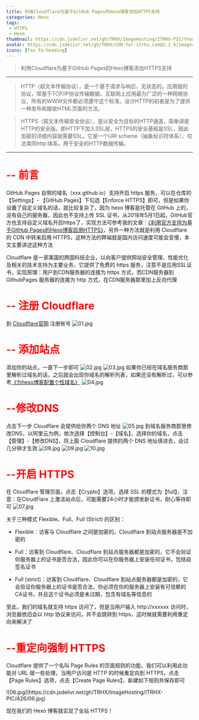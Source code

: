 ```yaml
---
title: 利用Cloudflare为基于GitHub Pages的Hexo博客添加HTTPS支持
categories: Hexo
tags:
 - HTTPS
 - Hexo
thumbnail: https://cdn.jsdelivr.net/gh/TRHX/ImageHosting/ITRHX-PIC/thumbnail/hexo.png
avatar: https://cdn.jsdelivr.net/gh/TRHX/CDN-for-itrhx.com@2.1.9/images/trhx.png
icons: [fas fa-heading]
---
```

> 利用Cloudflare为基于GitHub Pages的Hexo博客添加HTTPS支持

<!--more-->

---
> HTTP（超文本传输协议），是一个基于请求与响应，无状态的，应用层的协议，常基于TCP/IP协议传输数据，互联网上应用最为广泛的一种网络协议，所有的WWW文件都必须遵守这个标准。设计HTTP的初衷是为了提供一种发布和接收HTML页面的方法。

> HTTPS（超文本传输安全协议），是以安全为目标的HTTP通道，简单讲是HTTP的安全版。即HTTP下加入SSL层，HTTPS的安全基础是SSL，因此加密的详细内容就需要SSL。它是一个URI scheme（抽象标识符体系），句法类同http:体系。用于安全的HTTP数据传输。

---

# <font color=#FF000>-- 前言</font>
GitHub Pages 自带的域名（xxx.github.io）支持开启 https 服务，可以在仓库的【Settings】- 【GitHub Pages】下勾选【Enforce HTTPS】即可，但是如果你设置了自定义域名的话，就比较复杂了，因为 hexo 博客是托管在 GitHub 上的，没有自己的服务器，因此也不支持上传 SSL 证书，从2018年5月1日起，GitHub官方也支持自定义域名开启https了，实现方法可参考我的文章：[《利用官方支持为基于GitHub Pages的Hexo博客启用HTTPS》](https://www.itrhx.com/2019/08/11/A28-hexo-add-https/)，另外一种方法就是利用 Cloudflare 的 CDN 中转来启用 HTTPS，这种方法的弊端就是国内访问速度可能会变慢，本文主要讲述这种方法

Cloudflare 是一家美国的跨国科技企业，以向客户提供网站安全管理、性能优化及相关的技术支持为主要业务，它提供了免费的 https 服务，注意不是应用SSL证书，实现原理：用户到CDN服务器的连接为 https 方式，而CDN服务器到 GithubPages 服务器的连接为 http 方式，在CDN服务器那里加上反向代理

# <font color=#FF000>-- 注册 Cloudflare</font>
到 [Cloudflare官网](https://dash.cloudflare.com/sign-up) 注册账号
<fancybox>
![01.jpg](https://cdn.jsdelivr.net/gh/TRHX/ImageHosting/ITRHX-PIC/A26/01.jpg)
</fancybox>

# <font color=#FF000>-- 添加站点</font>
添加你的站点，一直下一步即可
<fancybox>
![02.jpg](https://cdn.jsdelivr.net/gh/TRHX/ImageHosting/ITRHX-PIC/A26/02.jpg)
</fancybox>
<fancybox>
![03.jpg](https://cdn.jsdelivr.net/gh/TRHX/ImageHosting/ITRHX-PIC/A26/03.jpg)
</fancybox>
如果你已经在域名服务商那里解析过域名的话，之后就会出现你域名的解析列表，如果还没有解析过，可以参考[《为hexo博客配置个性域名》](https://blog.csdn.net/qq_36759224/article/details/82121420#font_colorFF000__Hexo_font_270)
<fancybox>
![04.jpg](https://cdn.jsdelivr.net/gh/TRHX/ImageHosting/ITRHX-PIC/A26/04.jpg)
</fancybox>

# <font color=#FF000>--修改DNS</font>
点击下一步 Cloudflare 会提供给你两个 DNS 地址
<fancybox>
![05.jpg](https://cdn.jsdelivr.net/gh/TRHX/ImageHosting/ITRHX-PIC/A26/05.jpg)
</fancybox>
到域名服务商那里修改DNS，以阿里云为例，依次选择【控制台】-【域名】，选择你的域名，点击【管理】-【修改DNS】，将上面 Cloudflare 提供的两个 DNS 地址填进去，会过几分钟才生效
<fancybox>
![08.jpg](https://cdn.jsdelivr.net/gh/TRHX/ImageHosting/ITRHX-PIC/A26/08.jpg)
</fancybox>
<fancybox>
![09.jpg](https://cdn.jsdelivr.net/gh/TRHX/ImageHosting/ITRHX-PIC/A26/09.jpg)
</fancybox>
<fancybox>
![10.jpg](https://cdn.jsdelivr.net/gh/TRHX/ImageHosting/ITRHX-PIC/A26/10.jpg)
</fancybox>

# <font color=#FF000>--开启 HTTPS</font>
在 Cloudflare 管理页面，点击【Crypto】选项，选择 SSL 的模式为【full】，注意：在CloudFlare 上激活站点后，可能需要24小时才能颁发新证书，耐心等待即可
<fancybox>
![07.jpg](https://cdn.jsdelivr.net/gh/TRHX/ImageHosting/ITRHX-PIC/A26/07.jpg)
</fancybox>

关于三种模式 Flexible、Full、Full (Strict) 的区别：

 - Flexible：访客与 Cloudflare 之间是加密的，Cloudflare 到站点服务器是不加密的

 - Full：访客到 Cloudflare、Cloudflare 到站点服务器都是加密的，它不会验证你服务器上的证书是否合法，因此你可以在你服务器上安装任何证书，包括自签名证书

 - Full (strict)：访客到 Cloudflare、Cloudflare 到站点服务器都是加密的，它会验证你服务器上的证书是否合法，你必须在你的服务器上安装有可信赖的CA证书，并且这个证书必须是未过期，包含有域名等信息的

至此，我们的域名就支持 https 访问了，但是当用户输入 http://xxxxxx 访问时，浏览器依旧会以 http 协议来访问，并不会跳转到 https，这时候就需要利用重定向来解决了

# <font color=#FF000>--重定向强制 HTTPS</font>
Cloudflare 提供了一个名叫 Page Rules 的页面规则的功能，我们可以利用此功能对 URL 做一些处理，当用户访问是 HTTP 的时候重定向到 HTTPS，点击【Page Rules】选项，点击【Create Page Rules】，新建如下规则并保存即可

<fancybox>
![06.jpg](https://cdn.jsdelivr.net/gh/TRHX/ImageHosting/ITRHX-PIC/A26/06.jpg)
</fancybox>

现在我们的 Hexo 博客就实现了全站 HTTPS！